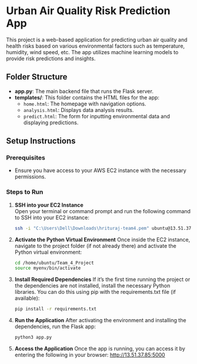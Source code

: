 # Urban Air Quality Risk Prediction App

This project is a web-based application for predicting urban air quality and health risks based on various environmental factors such as temperature, humidity, wind speed, etc. The app utilizes machine learning models to provide risk predictions and insights.

## Folder Structure

- **app.py**: The main backend file that runs the Flask server.
- **templates/**: This folder contains the HTML files for the app:
  - `home.html`: The homepage with navigation options.
  - `analysis.html`: Displays data analysis results.
  - `predict.html`: The form for inputting environmental data and displaying predictions.

## Setup Instructions

### Prerequisites
- Ensure you have access to your AWS EC2 instance with the necessary permissions.

### Steps to Run

1. **SSH into your EC2 Instance**  
   Open your terminal or command prompt and run the following command to SSH into your EC2 instance:
   
   ```bash
   ssh -i "C:\Users\Dell\Downloads\hrituraj-team4.pem" ubuntu@13.51.37.85

2. **Activate the Python Virtual Environment**
Once inside the EC2 instance, navigate to the project folder (if not already there) and activate the Python virtual environment:
   ```bash
   cd /home/ubuntu/Team_4_Project
   source myenv/bin/activate

4. **Install Required Dependencies**
If it’s the first time running the project or the dependencies are not installed, install the necessary Python libraries. You can do this using pip with the requirements.txt file (if available):
   ```bash
   pip install -r requirements.txt

6. **Run the Application**
After activating the environment and installing the dependencies, run the Flask app:
   ```bash
   python3 app.py

8. **Access the Application**
Once the app is running, you can access it by entering the following in your browser:
   http://13.51.37.85:5000
   


